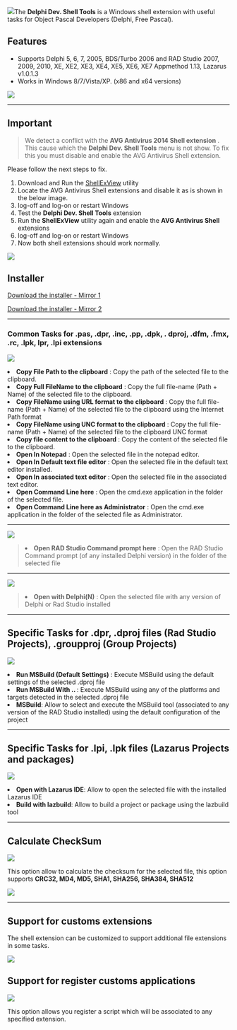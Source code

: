 ![](https://dl.dropboxusercontent.com/u/12733424/github/delphi-dev-shell-tools/logo.png)The <strong>Delphi Dev. Shell Tools</strong> is a  Windows shell extension with useful tasks for Object Pascal Developers (Delphi, Free Pascal).

## Features ##

* Supports Delphi 5, 6, 7, 2005, BDS/Turbo 2006 and RAD Studio 2007, 2009, 2010, XE, XE2, XE3, XE4, XE5, XE6, XE7 Appmethod 1.13, Lazarus v1.0.1.3
* Works in Windows 8/7/Vista/XP. (x86 and x64 versions)

[![](https://dl.dropboxusercontent.com/u/12733424/Images/followrruz.png)](https://twitter.com/RRUZ)

---



## Important ##
> We detect a conflict with the <strong>AVG Antivirus 2014 Shell extension</strong> . This cause which the <strong>Delphi Dev. Shell Tools</strong>  menu is not show. To fix this you must disable and enable  the  AVG Antivirus Shell extension.


Please follow the next steps to fix.

  1. Download and Run the [ShellExView](http://www.nirsoft.net/utils/shexview.html) utility
  1. Locate the AVG Antivirus Shell extensions and disable it as is shown in the below image.
  1. log-off and log-on or restart Windows
  1. Test the **Delphi Dev. Shell Tools** extension
  1. Run the **ShellExView** utility again and enable the **AVG Antivirus Shell** extensions
  1. log-off and log-on or restart Windows
  1. Now both shell extensions should work normally.


![](https://dl.dropboxusercontent.com/u/12733424/Blog/DevShell/AVG.png)


## Installer ##

[Download the installer - Mirror 1](https://goo.gl/RJanwS)

[Download the installer - Mirror 2](https://docs.google.com/uc?export=download&id=0B7KzPH8HQCZNQmRnWUpxbEtaT3c)


---

### Common Tasks for .pas, .dpr, .inc, .pp, .dpk, . dproj, .dfm, .fmx, .rc, .lpk, lpr, .lpi extensions ###

![](https://dl.dropboxusercontent.com/u/12733424/Blog/DevShell/Images/common_tasks.png)

<lu>
 <li><strong>Copy File Path to the clipboard</strong>  : Copy the path of the selected file to the clipboard.</li>
 <li><strong>Copy Full FileName to the clipboard</strong>  : Copy the full file-name (Path + Name) of the selected file to the clipboard.</li>
 <li><strong>Copy FileName using URL format to the clipboard</strong>  : Copy the full file-name (Path + Name) of the selected file to the clipboard using the Internet Path format</li>
 <li><strong>Copy FileName using UNC format to the clipboard</strong>  : Copy the full file-name (Path + Name) of the selected file to the clipboard UNC format</li>
 <li><strong>Copy file content to the clipboard</strong>  : Copy the content of the selected file to the clipboard.</li>
 <li><strong>Open In Notepad</strong>  : Open the selected file in the notepad editor.</li>
 <li><strong>Open In Default text file editor</strong>  : Open the selected file in the default text editor installed.</li>
 <li><strong>Open In associated text editor</strong>  : Open the selected file in the associated text editor.</li>
 <li><strong>Open Command Line here</strong>  : Open the cmd.exe application in the folder of the selected file.</li>
 <li><strong>Open Command Line here as Administrator</strong>  : Open the cmd.exe application in the folder of the selected file as Administrator.</li>
</lu>

---

![](https://dl.dropboxusercontent.com/u/12733424/Blog/DevShell/Images/CmdRAD.png)
> <li><strong>Open RAD Studio Command prompt here</strong>  : Open the RAD Studio Command prompt (of any installed Delphi version) in the folder of the selected file</li>

---

![](https://dl.dropboxusercontent.com/u/12733424/Blog/DevShell/Images/pas_menu.png)
> <li><strong>Open with Delphi(N)</strong>  : Open the selected file with any version of Delphi or Rad Studio installed</li>

---

## Specific Tasks for .dpr, .dproj files (Rad Studio Projects), .groupproj (Group Projects) ##
![](https://dl.dropboxusercontent.com/u/12733424/Blog/DevShell/Images/dproj_menu_new.png)

<lu>
 <li><strong>Run MSBuild (Default Settings)</strong> : Execute MSBuild using the default settings of the selected .dproj file</li>
 <li><strong>Run MSBuild With .. </strong>: Execute MSBuild using any of the platforms and targets detected in the selected .dproj file</li>
 <li><strong>MSBuild</strong>: Allow to select and execute the MSBuild tool (associated to any version of the RAD Studio installed) using the default configuration of the project</li>
</lu>

---

## Specific Tasks for .lpi, .lpk files (Lazarus Projects and packages) ##
![](https://dl.dropboxusercontent.com/u/12733424/Blog/DevShell/Images/lazarus_menu.png)
<lu>
 <li><strong>Open with Lazarus IDE</strong>: Allow to open the selected file with the installed Lazarus IDE</li>
 <li><strong>Build with lazbuild</strong>: Allow to build a project or package using the lazbuild tool</li>
</lu>

---

## Calculate CheckSum ##
![](https://dl.dropboxusercontent.com/u/12733424/Blog/DevShell/Images/checksum_menu.png)

This option allow to calculate the checksum for the selected file, this option supports  <strong>CRC32, MD4, MD5, SHA1, SHA256, SHA384, SHA512</strong>

![](https://dl.dropboxusercontent.com/u/12733424/Blog/DevShell/Images/checksum.png)

---

## Support for customs extensions ##

The shell extension can be customized to support additional  file extensions in some tasks.

![](https://dl.dropboxusercontent.com/u/12733424/Blog/DevShell/Images/settings1.png)

## Support for register customs applications ##
![](https://dl.dropboxusercontent.com/u/12733424/Blog/DevShell/Images/Custom_Tools.png)

This option allows you register a script which will be associated  to any specified extension.

